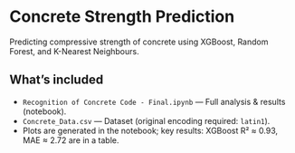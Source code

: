 # Concrete Strength Prediction

Predicting compressive strength of concrete using XGBoost, Random Forest, and K-Nearest Neighbours.

## What’s included
- `Recognition of Concrete Code - Final.ipynb` — Full analysis & results (notebook).
- `Concrete_Data.csv` — Dataset (original encoding required: `latin1`).
- Plots are generated in the notebook; key results: XGBoost R² ≈ 0.93, MAE ≈ 2.72 are in a table. 
